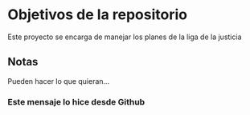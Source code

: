 # Objetivos de la repositorio

Este proyecto se encarga de manejar los planes de la liga de la justicia


## Notas
Pueden hacer lo que quieran...

### Este mensaje lo hice desde Github
